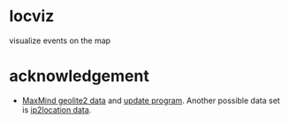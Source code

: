 # locviz
visualize events on the map

# acknowledgement

   * [MaxMind geolite2 data](https://dev.maxmind.com/geoip/geoip2/geolite2/) and [update program](https://dev.maxmind.com/geoip/geoipupdate/). Another possible data set is [ip2location data](https://lite.ip2location.com).